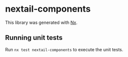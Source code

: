 # nextail-components

This library was generated with [Nx](https://nx.dev).

## Running unit tests

Run `nx test nextail-components` to execute the unit tests.
